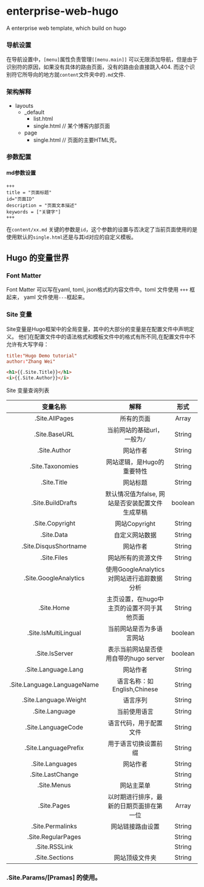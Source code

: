 # enterprise-web-hugo
A enterprise web template, which build on hugo

### 导航设置

在导航设置中，`[menu]`属性负责管理`[[menu.main]]` 可以无限添加导航，但是由于识别符的原因，如果没有具体的路由页面，没有的路由会直接跳入404. 而这个识别符它所导向的地方就`content`文件夹中的`.md`文件.    

### 架构解释

- layouts
  * _default
    * list.html
    * single.html // 某个博客内部页面
  * page
    * single.html // 页面的主要HTML壳。


### 参数配置

#### md参数设置

```
+++
title = "页面标题"
id="页面ID"
description = "页面文本描述"
keywords = ["关键字"]
+++
```

在`content/xx.md` 关键的参数是`id`，这个参数的设置与否决定了当前页面使用的是使用默认的`single.html`还是与其id对应的自定义模板。

## Hugo 的变量世界


### Font Matter

Font Matter 可以写在yaml, toml, json格式的内容文件中。toml 文件使用 `+++` 框起来， yaml 文件使用`---`框起来。


### Site 变量

Site变量是Hugo框架中的全局变量，其中的大部分的变量是在配置文件中声明定义。
他们在配置文件中的语法格式和模板文件中的格式有所不同,在配置文件中不允许有大写字母：

```toml
title:"Hugo Demo tutorial"
author:"Zhang Wei"
```

```html
<h1>{{.Site.Title}}</h1>
<i>{{.Site.Author}}</i>
```

Site 变量查询列表

| 变量名称  | 解释       |   形式  |
| :----:  |  :----:    |  :----:|
| .Site.AllPages |    所有的页面       |   Array      |
| .Site.BaseURL  |    当前网站的基础url，一般为`/`   |   String      |
| .Site.Author   | 网站作者       |String |
| .Site.Taxonomies   | 网站逻辑，是Hugo的重要特性 |String |
| .Site.Title   | 网站标题      |String |
| .Site.BuildDrafts   | 默认情况值为false, 网站是否安装配置文件生成草稿     | boolean |
| .Site.Copyright   | 网站Copyright   |String |
| .Site.Data   | 自定义网站数据      |String |
| .Site.DisqusShortname   | 网站作者       |String |
| .Site.Files   | 网站所有的资源文件  |String |
| .Site.GoogleAnalytics  | 使用GoogleAnalytics对网站进行追踪数据分析 |String |
| .Site.Home   | 主页设置，在hugo中主页的设置不同于其他页面      |String |
| .Site.IsMultiLingual  | 当前网站是否为多语言网站  | boolean |
| .Site.IsServer  | 表示当前网站是否使用自带的hugo server  | boolean |
| .Site.Language.Lang  | 网站作者       |String |
| .Site.Language.LanguageName  | 语言名称：如English,Chinese    |String |
| .Site.Language.Weight  | 语言序列       |String |
| .Site.Language  | 当前使用语言       |String |
| .Site.LanguageCode  | 语言代码，用于配置文件      |String |
| .Site.LanguagePrefix  |用于语言切换设置前缀  |String |
| .Site.Languages  | 网站作者       |String |
| .Site.LastChange  |       |String |
| .Site.Menus  | 网站主菜单    |String |
| .Site.Pages  | 以时期进行排序，最新的日期页面排在第一位 | Array |
| .Site.Permalinks  | 网站链接路由设置       |String |
| .Site.RegularPages  |        |String |
| .Site.RSSLink  |       |String |
| .Site.Sections  | 网站顶级文件夹 |String |


### .Site.Params/[Pramas] 的使用。